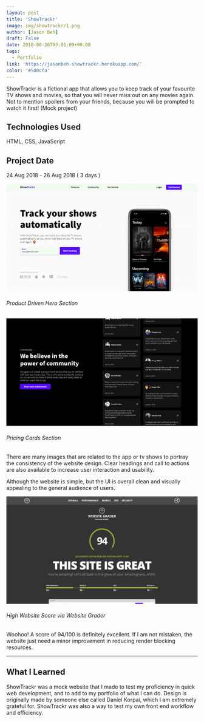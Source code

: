 ```yaml
---
layout: post
title: 'ShowTrackr'
image: img/showtrackr/1.png
author: [Jason Beh]
draft: False
date: 2018-08-26T03:01:09+00:00
tags:
  - Portfolio
link: 'https://jasonbeh-showtrackr.herokuapp.com/'
color: '#540cfa'
---
```


ShowTrackr is a fictional app that allows you to keep track of your favourite TV shows and movies, so that you will never miss out on any movies again. Not to mention spoilers from your friends, because you will be prompted to watch it first! (Mock project)

## Technologies Used

HTML, CSS, JavaScript

## Project Date

24 Aug 2018 - 26 Aug 2018 ( 3 days )

![Attractive Hero UI](img/showtrackr/1.png)

###### Product Driven Hero Section

![Community Driven Application](img/showtrackr/2.png)

###### Pricing Cards Section

There are many images that are related to the app or tv shows to portray the consistency of the website design. Clear headings and call to actions are also available to increase user interaction and usability.

Although the website is simple, but the UI is overall clean and visually appealing to the general audience of users.

![High Website Score via Website Grader](img/showtrackr/3.png)

###### High Website Score via Website Grader

Woohoo! A score of 94/100 is definitely excellent. If I am not mistaken, the website just need a minor improvement in reducing render blocking resources.

---

## What I Learned

ShowTrackr was a mock website that I made to test my proficiency in quick web development, and to add to my portfolio of what I can do. Design is originally made by someone else called Daniel Korpai, which I am extremely grateful for. ShowTrackr was also a way to test my own front end workflow and efficiency.
